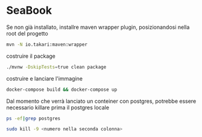 # SeaBook

Se non già installato, installre maven wrapper plugin, posizionandosi nella root del progetto

```bash
mvn -N io.takari:maven:wrapper
```
costruire il package 
```bash
./mvnw -DskipTests=true clean package	
```
costruire e lanciare l'immagine

```bash 
docker-compose build && docker-compose up 
```

Dal momento che verrà lanciato un conteiner con postgres, potrebbe essere necessario killare prima il postgres locale 

```bash 
ps -ef|grep postgres

sudo kill -9 <numero nella seconda colonna>
```





